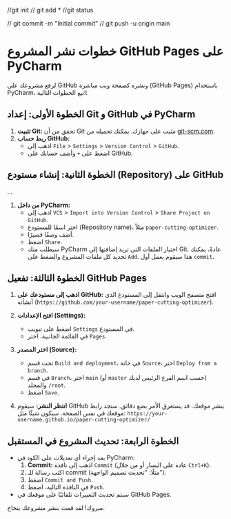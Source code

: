 //git init
// git add * 
//git status

// git commit -m "Initial commit" 
// git push -u origin main

# خطوات نشر المشروع GitHub Pages على PyCharm

لرفع مشروعك على GitHub ونشره كصفحة ويب مباشرة (GitHub Pages) باستخدام PyCharm، اتبع الخطوات التالية:

## الخطوة الأولى: إعداد Git و GitHub في PyCharm

1.  **تثبيت Git:** تحقق من أن Git مثبت على جهازك. يمكنك تحميله من [git-scm.com](https://git-scm.com/).
2.  **ربط حساب GitHub:**
    - اذهب إلى `File` > `Settings` > `Version Control` > `GitHub`.
    - اضغط على `+` وأضف حسابك على GitHub.

## الخطوة الثانية: إنشاء مستودع (Repository) على GitHub 
...

1.  **من داخل PyCharm:**
    - اذهب إلى `VCS` > `Import into Version Control` > `Share Project on GitHub`.
    - اختر اسمًا للمستودع (Repository name)، مثلاً `paper-cutting-optimizer`.
    - أضف وصفًا قصيرًا.
    - اضغط `Share`.
    - سيطلب منك PyCharm اختيار الملفات التي تريد إضافتها إلى Git. عادةً، يمكنك تحديد كل ملفات المشروع والضغط على `Add`. هذا سيقوم بعمل أول `commit`.

## الخطوة الثالثة: تفعيل GitHub Pages

1.  **اذهب إلى مستودعك على GitHub:** افتح متصفح الويب وانتقل إلى المستودع الذي أنشأته (`https://github.com/your-username/paper-cutting-optimizer`).
2.  **افتح الإعدادات (Settings):**
    - اضغط على تبويب `Settings` في المستودع.
    - في القائمة الجانبية، اختر `Pages`.
3.  **اختر المصدر (Source):**
    - تحت قسم `Build and deployment`، في خانة `Source`، اختر `Deploy from a branch`.
    - في قسم `Branch`، اختر `main` (أو `master` حسب اسم الفرع الرئيس لديك) والمجلد `/root`.
    - اضغط `Save`.

4.  **انتظر النشر:** سيقوم GitHub بنشر موقعك. قد يستغرق الأمر بضع دقائق. ستجد رابط موقعك في نفس الصفحة. سيكون شيئًا مثل: `https://your-username.github.io/paper-cutting-optimizer/`

## الخطوة الرابعة: تحديث المشروع في المستقبل

- بعد إجراء أي تعديلات على الكود في PyCharm:
    1.  **Commit:** اذهب إلى نافذة `Commit` (عادة على اليسار أو من خلال `Ctrl+K`).
    2.  اكتب رسالة للـ commit (مثلًا: "تحديث تصميم الواجهة").
    3.  اضغط `Commit and Push`.
    4.  في النافذة التالية، اضغط `Push`.
- سيتم تحديث التغييرات تلقائيًا على موقعك في GitHub Pages.

مبروك! لقد قمت بنشر مشروعك بنجاح.